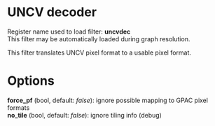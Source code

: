 <!-- automatically generated - do not edit, patch gpac/applications/gpac/gpac.c -->

# UNCV decoder  
  
Register name used to load filter: __uncvdec__  
This filter may be automatically loaded during graph resolution.  
  
This filter translates UNCV pixel format to a usable pixel format.  
  

# Options    
  
<a id="force_pf">__force_pf__</a> (bool, default: _false_): ignore possible mapping to GPAC pixel formats  
<a id="no_tile">__no_tile__</a> (bool, default: _false_): ignore tiling info (debug)  
  
